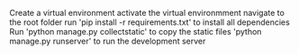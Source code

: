 Create a virtual environment
activate the virtual environmment
navigate to the root folder
run 'pip install -r requirements.txt' to install all dependencies
Run 'python manage.py collectstatic'  to copy the static files
'python manage.py runserver' to run the development server
